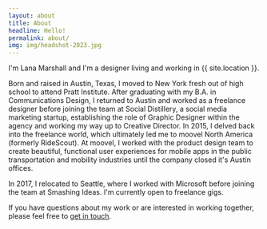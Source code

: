 ```yaml
---
layout: about
title: About
headline: Hello!
permalink: about/
img: img/headshot-2023.jpg
---
```


I'm Lana Marshall and I'm a designer living and working in {{ site.location }}.

Born and raised in Austin, Texas, I moved to New York fresh out of high school to attend Pratt Institute. After graduating with my B.A. in Communications Design, I returned to Austin and worked as a freelance designer before joining the team at Social Distillery, a social media marketing startup, establishing the role of Graphic Designer within the agency and working my way up to Creative Director. In 2015, I delved back into the freelance world, which ultimately led me to moovel North America (formerly RideScout). At moovel, I worked with the product design team to create beautiful, functional user experiences for mobile apps in the public transportation and mobility industries until the company closed it's Austin offices. 

In 2017, I relocated to Seattle, where I worked with Microsoft before joining the team at Smashing Ideas. I'm currently open to freelance gigs.

If you have questions about my work or are interested in working together, please feel free to <a href="/{{ site.baseurl }}/contact/">get in touch</a>.